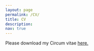 ```yaml
---
layout: page
permalink: /CV/
title: CV
description: 
nav: true
---
```


Please download my Circum vitae <a href="/assets/pdf/kovachki_cv.pdf" target="_blank">here.</a> 
